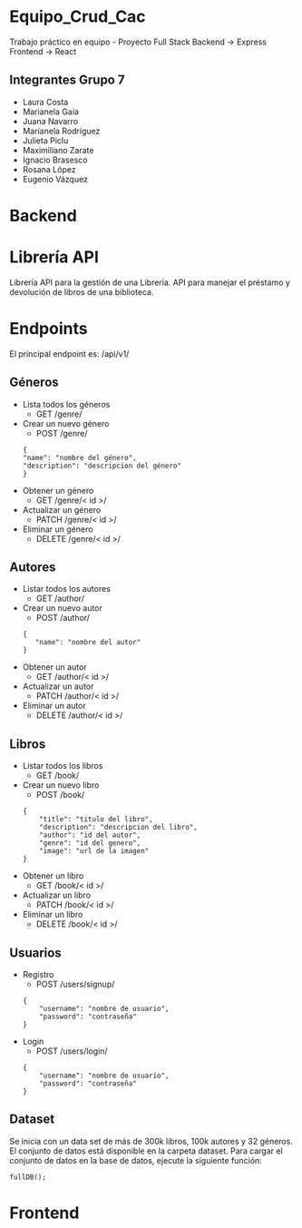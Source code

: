 # Equipo_Crud_Cac
Trabajo práctico en equipo - Proyecto Full Stack
Backend -> Express
Frontend -> React

## Integrantes Grupo 7
- Laura Costa
- Marianela Gaia
- Juana Navarro
- Marianela Rodríguez
- Julieta Piclu
- Maximiliano Zarate
- Ignacio Brasesco
- Rosana López
- Eugenio Vázquez

# Backend

# Librería API
Librería API para la gestión de una Libreria. API para manejar el préstamo y devolución de libros de una biblioteca.

# Endpoints

El principal endpoint es:
<server>/api/v1/

## Géneros
- Lista todos los géneros
    - GET /genre/
- Crear un nuevo género
    - POST /genre/
    ```
    {
    "name": "nombre del género",
    "description": "descripcion del género"
    }
    ```
- Obtener un género
    - GET /genre/< id >/
- Actualizar un género
    - PATCH /genre/< id >/
- Eliminar un género
    - DELETE /genre/< id >/

## Autores
- Listar todos los autores
    - GET /author/
- Crear un nuevo autor
    - POST /author/
    ```
    {
       "name": "nombre del autor"
    }
    ```
- Obtener un autor
    - GET /author/< id >/
- Actualizar un autor
    - PATCH /author/< id >/
- Eliminar un autor
    - DELETE /author/< id >/

## Libros
- Listar todos los libros
    - GET /book/
- Crear un nuevo libro
    - POST /book/
    ```
    {
        "title": "titulo del libro",
        "description": "descripcion del libro",
        "author": "id del autor",
        "genre": "id del genero",
        "image": "url de la imagen"
    }
    ```
- Obtener un libro
    - GET /book/< id >/
- Actualizar un libro
    - PATCH /book/< id >/
- Eliminar un libro
    - DELETE /book/< id >/

## Usuarios
- Registro
    - POST /users/signup/
    ```
    {
        "username": "nombre de usuario",
        "password": "contraseña"
    }
    ```
- Login
    - POST /users/login/
    ```
    {
        "username": "nombre de usuario",
        "password": "contraseña"
    }
    ```

## Dataset

Se inicia con un data set de más de 300k libros, 100k autores y 32 géneros. El conjunto de datos está disponible en la carpeta dataset. Para cargar el conjunto de datos en la base de datos, ejecute la siguiente función:

```
fullDB();
```

# Frontend